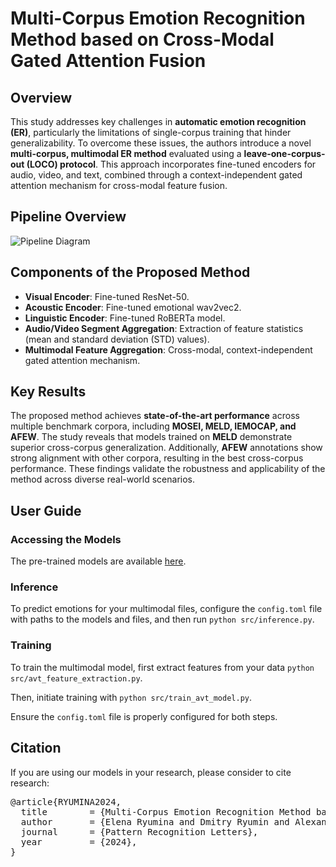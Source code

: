 # Multi-Corpus Emotion Recognition Method based on Cross-Modal Gated Attention Fusion

## Overview

This study addresses key challenges in **automatic emotion recognition (ER)**, particularly the limitations of single-corpus training that hinder generalizability. To overcome these issues, the authors introduce a novel **multi-corpus, multimodal ER method** evaluated using a **leave-one-corpus-out (LOCO) protocol**. This approach incorporates fine-tuned encoders for audio, video, and text, combined through a context-independent gated attention mechanism for cross-modal feature fusion.

## Pipeline Overview

![Pipeline Diagram](https://smil-spcras.github.io/MER/static/img/pipeline.png)

## Components of the Proposed Method

- **Visual Encoder**: Fine-tuned ResNet-50.
- **Acoustic Encoder**: Fine-tuned emotional wav2vec2.
- **Linguistic Encoder**: Fine-tuned RoBERTa model.
- **Audio/Video Segment Aggregation**: Extraction of feature statistics (mean and standard deviation (STD) values).
- **Multimodal Feature Aggregation**: Cross-modal, context-independent gated attention mechanism.

## Key Results

The proposed method achieves **state-of-the-art performance** across multiple benchmark corpora, including **MOSEI, MELD, IEMOCAP, and AFEW**. The study reveals that models trained on **MELD** demonstrate superior cross-corpus generalization. Additionally, **AFEW** annotations show strong alignment with other corpora, resulting in the best cross-corpus performance. These findings validate the robustness and applicability of the method across diverse real-world scenarios.

## User Guide

### Accessing the Models

The pre-trained models are available [here](https://drive.google.com/drive/folders/1NTVQatpihMwe5im_LZqAAouzAQWVjRwx?usp=sharing).


### Inference

To predict emotions for your multimodal files, configure the `config.toml` file with paths to the models and files, and then run `python src/inference.py`.

### Training

To train the multimodal model, first extract features from your data `python src/avt_feature_extraction.py`.

Then, initiate training with `python src/train_avt_model.py`.

Ensure the `config.toml` file is properly configured for both steps.

## Citation

If you are using our models in your research, please consider to cite research:

<div class="highlight highlight-text-bibtex notranslate position-relative overflow-auto" dir="auto"><pre><span class="pl-k">@article</span>{<span class="pl-en">RYUMINA2024</span>,
  <span class="pl-s">title</span>        = <span class="pl-s"><span class="pl-pds">{</span>Multi-Corpus Emotion Recognition Method based on Cross-Modal Gated Attention Fusion<span class="pl-pds">}</span></span>,
  <span class="pl-s">author</span>       = <span class="pl-s"><span class="pl-pds">{</span>Elena Ryumina and Dmitry Ryumin and Alexandr Axyonov and Denis Ivanko and Alexey Karpov<span class="pl-pds">}</span></span>,
  <span class="pl-s">journal</span>      = <span class="pl-s"><span class="pl-pds">{</span>Pattern Recognition Letters<span class="pl-pds">}</span></span>,
  <span class="pl-s">year</span>         = <span class="pl-s"><span class="pl-pds">{</span>2024<span class="pl-pds">}</span></span>,
}</div>
